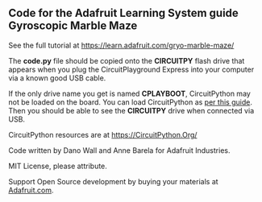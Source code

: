 ## Code for the Adafruit Learning System guide Gyroscopic Marble Maze

See the full tutorial at https://learn.adafruit.com/gryo-marble-maze/

The **code.py** file should be copied onto the **CIRCUITPY** flash drive that appears 
when you plug the CircuitPlayground Express into your computer via a known 
good USB cable. 

If the only drive name you get is named **CPLAYBOOT**, CircuitPython may not be loaded 
on the board. You can load CircuitPython as 
[per this guide](https://learn.adafruit.com/adafruit-circuit-playground-express/circuitpython-quickstart). 
Then you should be able to see the **CIRCUITPY** drive when connected via USB.

CircuitPython resources are at https://CircuitPython.Org/

Code written by Dano Wall and Anne Barela for Adafruit Industries.

MIT License, please attribute.

Support Open Source development by buying your materials at [Adafruit.com](https://www.adafruit.com/).
